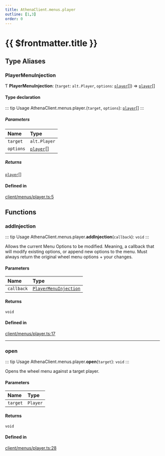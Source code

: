 ```yaml
---
title: AthenaClient.menus.player
outline: [1,3]
order: 0
---
```


# {{ $frontmatter.title }}


## Type Aliases

### PlayerMenuInjection

Ƭ **PlayerMenuInjection**: (`target`: `alt.Player`, `options`: [`player`](server_config.md#player)[]) => [`player`](server_config.md#player)[]

#### Type declaration

::: tip Usage
AthenaClient.menus.player.(`target`, `options`): [`player`](server_config.md#player)[]
:::

##### Parameters

| Name | Type |
| :------ | :------ |
| `target` | `alt.Player` |
| `options` | [`player`](server_config.md#player)[] |

##### Returns

[`player`](server_config.md#player)[]

#### Defined in

[client/menus/player.ts:5](https://github.com/Stuyk/altv-athena/blob/46a95d3/src/core/client/menus/player.ts#L5)

## Functions

### addInjection

::: tip Usage
AthenaClient.menus.player.**addInjection**(`callback`): `void`
:::

Allows the current Menu Options to be modified.
Meaning, a callback that will modify existing options, or append new options to the menu.
Must always return the original wheel menu options + your changes.

#### Parameters

| Name | Type |
| :------ | :------ |
| `callback` | [`PlayerMenuInjection`](client_menus_player.md#PlayerMenuInjection) |

#### Returns

`void`

#### Defined in

[client/menus/player.ts:17](https://github.com/Stuyk/altv-athena/blob/46a95d3/src/core/client/menus/player.ts#L17)

___

### open

::: tip Usage
AthenaClient.menus.player.**open**(`target`): `void`
:::

Opens the wheel menu against a target player.

#### Parameters

| Name | Type |
| :------ | :------ |
| `target` | `Player` |

#### Returns

`void`

#### Defined in

[client/menus/player.ts:28](https://github.com/Stuyk/altv-athena/blob/46a95d3/src/core/client/menus/player.ts#L28)
